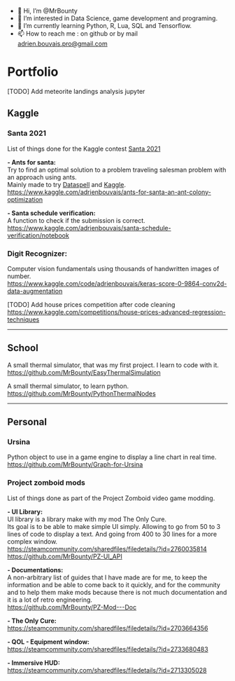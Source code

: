 - 👋 Hi, I’m @MrBounty
- 👀 I’m interested in Data Science, game development and programing.
- 🌱 I’m currently learning Python, R, Lua, SQL and Tensorflow.
- 📫 How to reach me : on github or by mail adrien.bouvais.pro@gmail.com

<!---
MrBounty/MrBounty is a ✨ special ✨ repository because its `README.md` (this file) appears on your GitHub profile.
You can click the Preview link to take a look at your changes.
--->


# Portfolio
[TODO] Add meteorite landings analysis jupyter

## Kaggle
### Santa 2021 
List of things done for the Kaggle contest [Santa 2021](https://www.kaggle.com/c/santa-2021)

**- Ants for santa:**  
Try to find an optimal solution to a problem traveling salesman problem with an approach using ants.  
Mainly made to try [Dataspell](https://www.jetbrains.com/dataspell/) and [Kaggle](https://www.kaggle.com/).  
https://www.kaggle.com/adrienbouvais/ants-for-santa-an-ant-colony-optimization

**- Santa schedule verification:**  
A function to check if the submission is correct.  
https://www.kaggle.com/adrienbouvais/santa-schedule-verification/notebook

### Digit Recognizer:
Computer vision fundamentals using thousands of handwritten images of number.  
https://www.kaggle.com/code/adrienbouvais/keras-score-0-9864-conv2d-data-augmentation

[TODO] Add house prices competition after code cleaning  
https://www.kaggle.com/competitions/house-prices-advanced-regression-techniques

------

## School
A small thermal simulator, that was my first project. I learn to code with it.  
https://github.com/MrBounty/EasyThermalSimulation

A small thermal simulator, to learn python.  
https://github.com/MrBounty/PythonThermalNodes

------

## Personal
### Ursina
Python object to use in a game engine to display a line chart in real time.  
https://github.com/MrBounty/Graph-for-Ursina

### Project zomboid mods
List of things done as part of the Project Zomboid video game modding.

**- UI Library:**  
UI library is a library make with my mod The Only Cure.  
Its goal is to be able to make simple UI simply. Allowing to go from 50 to 3 lines of code to display a text. And going from 400 to 30 lines for a more complex window.  
https://steamcommunity.com/sharedfiles/filedetails/?id=2760035814  
https://github.com/MrBounty/PZ-UI_API

**- Documentations:**  
A non-arbitrary list of guides that I have made are for me, to keep the information and be able to come back to it quickly, and for the community and to help them make mods because there is not much documentation and it is a lot of retro engineering.  
https://github.com/MrBounty/PZ-Mod---Doc

**- The Only Cure:**  
https://steamcommunity.com/sharedfiles/filedetails/?id=2703664356

**- QOL - Equipment window:**  
https://steamcommunity.com/sharedfiles/filedetails/?id=2733680483

**- Immersive HUD:**  
https://steamcommunity.com/sharedfiles/filedetails/?id=2713305028
